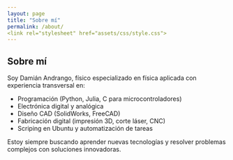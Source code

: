 ```yaml
---
layout: page
title: "Sobre mí"
permalink: /about/
<link rel="stylesheet" href="assets/css/style.css">
---
```


## Sobre mí

Soy Damián Andrango, físico especializado en física aplicada con experiencia transversal en:

- Programación (Python, Julia, C para microcontroladores)
- Electrónica digital y analógica
- Diseño CAD (SolidWorks, FreeCAD)
- Fabricación digital (impresión 3D, corte láser, CNC)
- Scriping en Ubuntu y automatización de tareas

Estoy siempre buscando aprender nuevas tecnologías y resolver problemas complejos con soluciones innovadoras.
